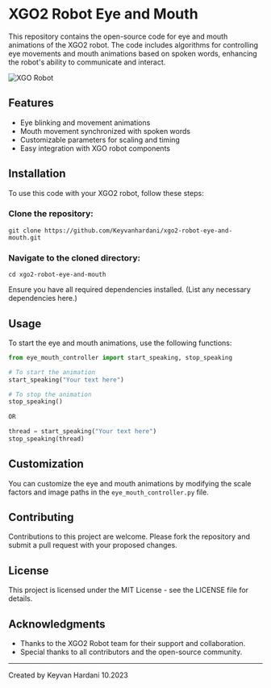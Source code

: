 
# XGO2 Robot Eye and Mouth

This repository contains the open-source code for eye and mouth animations of the XGO2 robot. The code includes algorithms for controlling eye movements and mouth animations based on spoken words, enhancing the robot's ability to communicate and interact.

![XGO Robot](https://github.com/Keyvanhardani/xgo2-robot-eye-and-mouth/blob/main/Xgo.png)

## Features

- Eye blinking and movement animations
- Mouth movement synchronized with spoken words
- Customizable parameters for scaling and timing
- Easy integration with XGO robot components

## Installation

To use this code with your XGO2 robot, follow these steps:

### Clone the repository:
```
git clone https://github.com/Keyvanhardani/xgo2-robot-eye-and-mouth.git
```
### Navigate to the cloned directory:
```
cd xgo2-robot-eye-and-mouth
```
Ensure you have all required dependencies installed. (List any necessary dependencies here.)

## Usage

To start the eye and mouth animations, use the following functions:

```python
from eye_mouth_controller import start_speaking, stop_speaking

# To start the animation
start_speaking("Your text here")

# To stop the animation
stop_speaking()
 
OR 

thread = start_speaking("Your text here")
stop_speaking(thread)

```

## Customization

You can customize the eye and mouth animations by modifying the scale factors and image paths in the `eye_mouth_controller.py` file.

## Contributing

Contributions to this project are welcome. Please fork the repository and submit a pull request with your proposed changes.

## License

This project is licensed under the MIT License - see the LICENSE file for details.



## Acknowledgments

- Thanks to the XGO2 Robot team for their support and collaboration.
- Special thanks to all contributors and the open-source community.


---
Created by Keyvan Hardani 10.2023

